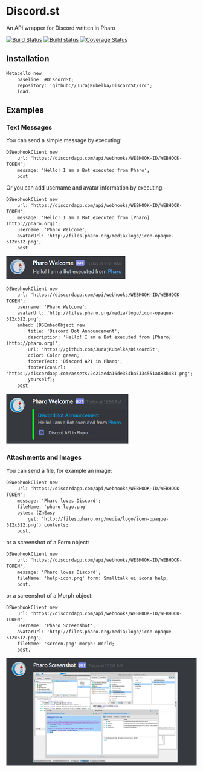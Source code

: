 # Discord.st
An API wrapper for Discord written in Pharo

[![Build Status](https://travis-ci.org/JurajKubelka/DiscordSt.svg?branch=master)](https://travis-ci.org/JurajKubelka/DiscordSt)
[![Build status](https://ci.appveyor.com/api/projects/status/enr9dgwos8ke340m/branch/master?svg=true)](https://ci.appveyor.com/project/JurajKubelka/discordst/branch/master)
[![Coverage Status](https://coveralls.io/repos/github/JurajKubelka/DiscordSt/badge.svg?branch=master)](https://coveralls.io/github/JurajKubelka/DiscordSt?branch=master)

## Installation

```Smalltalk
Metacello new
    baseline: #DiscordSt;
    repository: 'github://JurajKubelka/DiscordSt/src';
    load.
```

## Examples

### Text Messages

You can send a simple message by executing:

```Smalltalk
DSWebhookClient new 
	url: 'https://discordapp.com/api/webhooks/WEBHOOK-ID/WEBHOOK-TOKEN';
	message: 'Hello! I am a Bot executed from Pharo';
	post
```

Or you can add username and avatar information by executing:

```Smalltalk
DSWebhookClient new 
	url: 'https://discordapp.com/api/webhooks/WEBHOOK-ID/WEBHOOK-TOKEN';
	message: 'Hello! I am a Bot executed from [Pharo](http://pharo.org)';
	username: 'Pharo Welcome';
	avatarUrl: 'http://files.pharo.org/media/logo/icon-opaque-512x512.png';
	post
```

![Bot example](assets/img/bot-example.png)

```Smalltalk
DSWebhookClient new 
	url: 'https://discordapp.com/api/webhooks/WEBHOOK-ID/WEBHOOK-TOKEN';
	username: 'Pharo Welcome';
	avatarUrl: 'http://files.pharo.org/media/logo/icon-opaque-512x512.png';
	embed: (DSEmbedObject new 
		title: 'Discord Bot Announcement'; 
		description: 'Hello! I am a Bot executed from [Pharo](http://pharo.org)';
		url: 'https://github.com/JurajKubelka/DiscordSt';
		color: Color green;
		footerText: 'Discord API in Pharo';
		footerIconUrl: 'https://discordapp.com/assets/2c21aeda16de354ba5334551a883b481.png';
		yourself);
	post
```

![Bot example](assets/img/embed-object.png)

### Attachments and Images

You can send a file, for example an image:

```Smalltalk
DSWebhookClient new 
	url: 'https://discordapp.com/api/webhooks/WEBHOOK-ID/WEBHOOK-TOKEN';
	message: 'Pharo loves Discord';
	fileName: 'pharo-logo.png' 
	bytes: (ZnEasy 
		get: 'http://files.pharo.org/media/logo/icon-opaque-512x512.png') contents;
	post.
```

or a screenshot of a Form object:

```Smalltalk
DSWebhookClient new 
	url: 'https://discordapp.com/api/webhooks/WEBHOOK-ID/WEBHOOK-TOKEN';
	message: 'Pharo loves Discord';
	fileName: 'help-icon.png' form: Smalltalk ui icons help;
	post.
```

or a screenshot of a Morph object:

```Smalltalk
DSWebhookClient new 
	url: 'https://discordapp.com/api/webhooks/WEBHOOK-ID/WEBHOOK-TOKEN';
	username: 'Pharo Screenshot';
	avatarUrl: 'http://files.pharo.org/media/logo/icon-opaque-512x512.png';
	fileName: 'screen.png' morph: World;
	post.
```

![Bot example](assets/img/morph-screenshot.png)

